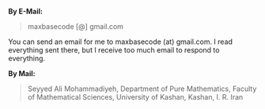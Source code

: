 **By E-Mail:**

> maxbasecode \[@\] gmail.com

You can send an email for me to maxbasecode (at) gmail.com. I read everything sent there, but I receive too much email to respond to everything.  
  
**By Mail:**

> Seyyed Ali Mohammadiyeh, Department of Pure Mathematics, Faculty of Mathematical Sciences, University of Kashan, Kashan, I. R. Iran
